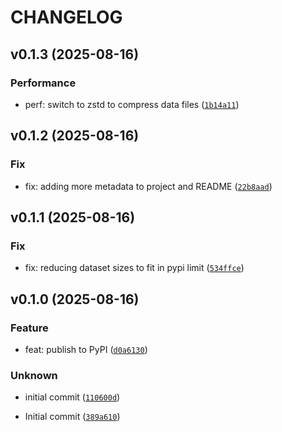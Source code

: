 # CHANGELOG

## v0.1.3 (2025-08-16)

### Performance

* perf: switch to zstd to compress data files ([`1b14a11`](https://github.com/sae-probes/sae-probes/commit/1b14a119ca6d530720702cd881bfd612a16c566e))

## v0.1.2 (2025-08-16)

### Fix

* fix: adding more metadata to project and README ([`22b8aad`](https://github.com/sae-probes/sae-probes/commit/22b8aad95130e58f7a3640f15c15d53c273fb074))

## v0.1.1 (2025-08-16)

### Fix

* fix: reducing dataset sizes to fit in pypi limit ([`534ffce`](https://github.com/sae-probes/sae-probes/commit/534ffce080d4935537c82d49ad4a720c64295599))

## v0.1.0 (2025-08-16)

### Feature

* feat: publish to PyPI ([`d0a6130`](https://github.com/sae-probes/sae-probes/commit/d0a6130001eebf062474145378a59bf6e24b48cf))

### Unknown

* initial commit ([`110600d`](https://github.com/sae-probes/sae-probes/commit/110600da66033ee7945ce173d71ca098ca0f8db4))

* Initial commit ([`389a610`](https://github.com/sae-probes/sae-probes/commit/389a610dd3f2a0f72eacc1b059c5b824f0c0f558))
